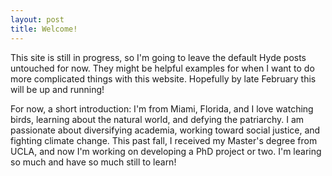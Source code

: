 ```yaml
---
layout: post
title: Welcome!
---
```


This site is still in progress, so I'm going to leave the default Hyde posts untouched for now. They might be 
helpful examples for when I want to do more complicated things with this website. Hopefully by late February 
this will be up and running!  

For now, a short introduction: I'm from Miami, Florida, and I love watching birds, learning about the natural 
world, and defying the patriarchy. I am passionate about diversifying academia, working toward social justice, 
and fighting climate change. This past fall, I received my Master's degree from UCLA, and now I'm working on 
developing a PhD project or two. I'm learing so much and have so much still to learn! 
